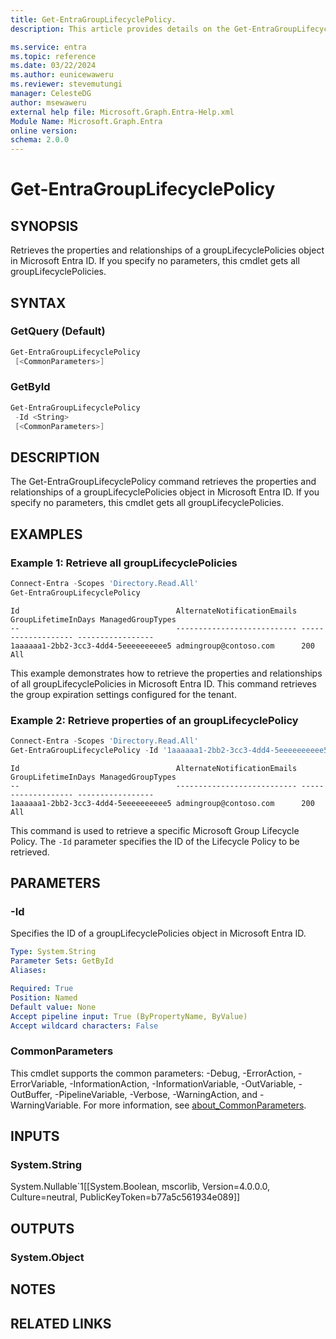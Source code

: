```yaml
---
title: Get-EntraGroupLifecyclePolicy.
description: This article provides details on the Get-EntraGroupLifecyclePolicy command.

ms.service: entra
ms.topic: reference
ms.date: 03/22/2024
ms.author: eunicewaweru
ms.reviewer: stevemutungi
manager: CelesteDG
author: msewaweru
external help file: Microsoft.Graph.Entra-Help.xml
Module Name: Microsoft.Graph.Entra
online version:
schema: 2.0.0
---
```


# Get-EntraGroupLifecyclePolicy

## SYNOPSIS

Retrieves the properties and relationships of a groupLifecyclePolicies object in Microsoft Entra ID.
If you specify no parameters, this cmdlet gets all groupLifecyclePolicies.

## SYNTAX

### GetQuery (Default)

```powershell
Get-EntraGroupLifecyclePolicy 
 [<CommonParameters>]
```

### GetById

```powershell
Get-EntraGroupLifecyclePolicy 
 -Id <String> 
 [<CommonParameters>]
```

## DESCRIPTION

The Get-EntraGroupLifecyclePolicy command retrieves the properties and relationships of a groupLifecyclePolicies object in Microsoft Entra ID.
If you specify no parameters, this cmdlet gets all groupLifecyclePolicies.

## EXAMPLES

### Example 1: Retrieve all groupLifecyclePolicies

```powershell
Connect-Entra -Scopes 'Directory.Read.All'
Get-EntraGroupLifecyclePolicy
```

```output
Id                                   AlternateNotificationEmails GroupLifetimeInDays ManagedGroupTypes
--                                   --------------------------- ------------------- -----------------
1aaaaaa1-2bb2-3cc3-4dd4-5eeeeeeeeee5 admingroup@contoso.com      200                 All

```

This example demonstrates how to retrieve the properties and relationships of all groupLifecyclePolicies in Microsoft Entra ID.
This command retrieves the group expiration settings configured for the tenant.

### Example 2: Retrieve properties of an groupLifecyclePolicy

```powershell
Connect-Entra -Scopes 'Directory.Read.All'
Get-EntraGroupLifecyclePolicy -Id '1aaaaaa1-2bb2-3cc3-4dd4-5eeeeeeeeee5'
```

```output
Id                                   AlternateNotificationEmails GroupLifetimeInDays ManagedGroupTypes
--                                   --------------------------- ------------------- -----------------
1aaaaaa1-2bb2-3cc3-4dd4-5eeeeeeeeee5 admingroup@contoso.com      200                 All
```

This command is used to retrieve a specific Microsoft Group Lifecycle Policy. The `-Id` parameter specifies the ID of the Lifecycle Policy to be retrieved.

## PARAMETERS

### -Id

Specifies the ID of a groupLifecyclePolicies object in Microsoft Entra ID.

```yaml
Type: System.String
Parameter Sets: GetById
Aliases:

Required: True
Position: Named
Default value: None
Accept pipeline input: True (ByPropertyName, ByValue)
Accept wildcard characters: False
```

### CommonParameters

This cmdlet supports the common parameters: -Debug, -ErrorAction, -ErrorVariable, -InformationAction, -InformationVariable, -OutVariable, -OutBuffer, -PipelineVariable, -Verbose, -WarningAction, and -WarningVariable. For more information, see [about_CommonParameters](https://go.microsoft.com/fwlink/?LinkID=113216).

## INPUTS

### System.String

System.Nullable\`1\[\[System.Boolean, mscorlib, Version=4.0.0.0, Culture=neutral, PublicKeyToken=b77a5c561934e089\]\]

## OUTPUTS

### System.Object

## NOTES

## RELATED LINKS
